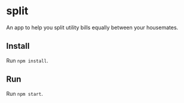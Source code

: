 # split
An app to help you split utility bills equally between your housemates.

## Install
Run `npm install`.

## Run
Run `npm start`.
